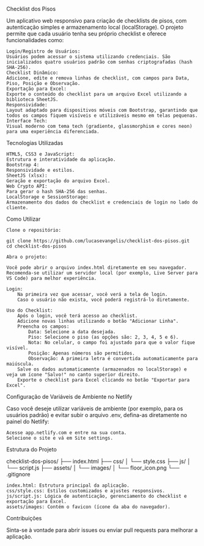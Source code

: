 Checklist dos Pisos

Um aplicativo web responsivo para criação de checklists de pisos, com autenticação simples e armazenamento local (localStorage). O projeto permite que cada usuário tenha seu próprio checklist e oferece funcionalidades como:

    Login/Registro de Usuários:
    Usuários podem acessar o sistema utilizando credenciais. São inicializados quatro usuários padrão com senhas criptografadas (hash SHA‑256).
    Checklist Dinâmico:
    Adicione, edite e remova linhas de checklist, com campos para Data, Piso, Posição e Observação.
    Exportação para Excel:
    Exporte o conteúdo do checklist para um arquivo Excel utilizando a biblioteca SheetJS.
    Responsividade:
    Layout adaptado para dispositivos móveis com Bootstrap, garantindo que todos os campos fiquem visíveis e utilizáveis mesmo em telas pequenas.
    Interface Tech:
    Visual moderno com tema tech (gradiente, glassmorphism e cores neon) para uma experiência diferenciada.

Tecnologias Utilizadas

    HTML5, CSS3 e JavaScript:
    Estrutura e interatividade da aplicação.
    Bootstrap 4:
    Responsividade e estilos.
    SheetJS (xlsx):
    Geração e exportação do arquivo Excel.
    Web Crypto API:
    Para gerar o hash SHA‑256 das senhas.
    LocalStorage e SessionStorage:
    Armazenamento dos dados do checklist e credenciais de login no lado do cliente.

Como Utilizar

    Clone o repositório:

    git clone https://github.com/lucasevangelis/checklist-dos-pisos.git
    cd checklist-dos-pisos

    Abra o projeto:

    Você pode abrir o arquivo index.html diretamente em seu navegador. Recomenda-se utilizar um servidor local (por exemplo, Live Server para VS Code) para melhor experiência.

    Login:
        Na primeira vez que acessar, você verá a tela de login.
        Caso o usuário não exista, você poderá registrá-lo diretamente.

    Uso do Checklist:
        Após o login, você terá acesso ao checklist.
        Adicione novas linhas utilizando o botão "Adicionar Linha".
        Preencha os campos:
            Data: Selecione a data desejada.
            Piso: Selecione o piso (as opções são: 2, 3, 4, 5 e 6).
            Nota: No celular, o campo foi ajustado para que o valor fique visível.
            Posição: Apenas números são permitidos.
            Observação: A primeira letra é convertida automaticamente para maiúscula.
        Salve os dados automaticamente (armazenados no localStorage) e veja um ícone "Salvo!" no canto superior direito.
        Exporte o checklist para Excel clicando no botão "Exportar para Excel".

Configuração de Variáveis de Ambiente no Netlify

Caso você deseje utilizar variáveis de ambiente (por exemplo, para os usuários padrão) e evitar subir o arquivo .env, defina-as diretamente no painel do Netlify:

    Acesse app.netlify.com e entre na sua conta.
    Selecione o site e vá em Site settings.


Estrutura do Projeto

checklist-dos-pisos/
├── index.html
├── css/
│   └── style.css
├── js/
│   └── script.js
├── assets/
│   └── images/
│       └── floor_icon.png
└── .gitignore

    index.html: Estrutura principal da aplicação.
    css/style.css: Estilos customizados e ajustes responsivos.
    js/script.js: Lógica de autenticação, gerenciamento do checklist e exportação para Excel.
    assets/images: Contém o favicon (ícone da aba do navegador).

Contribuições

Sinta-se à vontade para abrir issues ou enviar pull requests para melhorar a aplicação.

